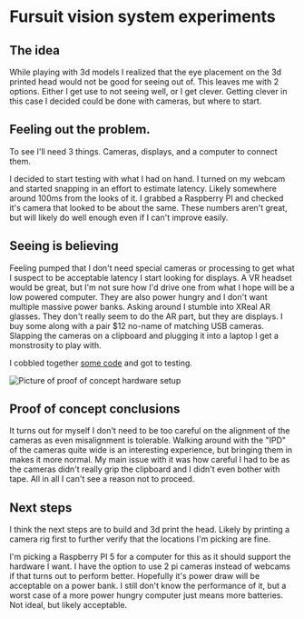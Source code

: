 # Fursuit vision system experiments

## The idea

While playing with 3d models I realized that the eye placement on the 3d
printed head would not be good for seeing out of. This leaves me with 2
options. Either I get use to not seeing well, or I get clever. Getting clever
in this case I decided could be done with cameras, but where to start.

## Feeling out the problem.
To see I'll need 3 things. Cameras, displays, and a computer to connect them.

I decided to start testing with what I had on hand. I turned on my webcam and
started snapping in an effort to estimate latency. Likely somewhere around
100ms from the looks of it. I grabbed a Raspberry PI and checked it's camera
that looked to be about the same. These numbers aren't great, but will likely
do well enough even if I can't improve easily.

## Seeing is believing

Feeling pumped that I don't need special cameras or processing to get what I
suspect to be acceptable latency I start looking for displays. A VR headset
would be great, but I'm not sure how I'd drive one from what I hope will be a
low powered computer. They are also power hungry and I don't want multiple
massive power banks. Asking around I stumble into XReal AR glasses. They don't
really seem to do the AR part, but they are displays. I buy some along with a
pair $12 no-name of matching USB cameras. Slapping the cameras on a clipboard
and plugging it into a laptop I get a monstrosity to play with.

I cobbled together [some code](test.py) and got to testing. 

![Picture of proof of concept hardware setup](couch-proof-of-concept.png)

## Proof of concept conclusions

It turns out for
myself I don't need to be too careful on the alignment of the cameras as even
misalignment is tolerable. Walking around with the "IPD" of the cameras quite
wide is an interesting experience, but bringing them in makes it more normal. My
main issue with it was how careful I had to be as the cameras didn't really
grip the clipboard and I didn't even bother with tape. All in all I can't see a
reason not to proceed.

## Next steps

I think the next steps are to build and 3d print the head. Likely by printing a
camera rig first to further verify that the locations I'm picking are fine.

I'm picking a Raspberry PI 5 for a computer for this as it should support the
hardware I want. I have the option to use 2 pi cameras instead of webcams if
that turns out to perform better. Hopefully it's power draw will be acceptable
on a power bank. I still don't know the performance of it, but a worst case of
a more power hungry computer just means more batteries. Not ideal, but likely
acceptable.
